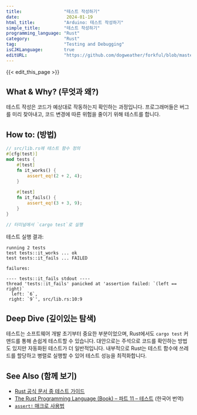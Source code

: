 ```yaml
---
title:                "테스트 작성하기"
date:                  2024-01-19
html_title:           "Arduino: 테스트 작성하기"
simple_title:         "테스트 작성하기"
programming_language: "Rust"
category:             "Rust"
tag:                  "Testing and Debugging"
isCJKLanguage:        true
editURL:              "https://github.com/dogweather/forkful/blob/master/content/ko/rust/writing-tests.md"
---
```


{{< edit_this_page >}}

## What & Why? (무엇과 왜?)
테스트 작성은 코드가 예상대로 작동하는지 확인하는 과정입니다. 프로그래머들은 버그를 미리 찾아내고, 코드 변경에 따른 위험을 줄이기 위해 테스트를 합니다.

## How to: (방법)
```Rust
// src/lib.rs에 테스트 함수 정의
#[cfg(test)]
mod tests {
    #[test]
    fn it_works() {
        assert_eq!(2 + 2, 4);
    }
    
    #[test]
    fn it_fails() {
        assert_eq!(3 + 3, 9);
    }
}

// 터미널에서 `cargo test`로 실행
```
테스트 실행 결과:
```
running 2 tests
test tests::it_works ... ok
test tests::it_fails ... FAILED

failures:

---- tests::it_fails stdout ----
thread 'tests::it_fails' panicked at 'assertion failed: `(left == right)`
  left: `6`,
 right: `9`', src/lib.rs:10:9
```

## Deep Dive (깊이있는 탐색)
테스트는 소프트웨어 개발 초기부터 중요한 부분이었으며, Rust에서도 `cargo test` 커맨드를 통해 손쉽게 테스트할 수 있습니다. 대안으로는 주석으로 코드를 확인하는 방법도 있지만 자동화된 테스트가 더 일반적입니다. 내부적으로 Rust는 테스트 함수에 쓰레드를 할당하고 병렬로 실행할 수 있어 테스트 성능을 최적화합니다.

## See Also (함께 보기)
- [Rust 공식 문서 중 테스트 가이드](https://doc.rust-lang.org/book/ch11-00-testing.html)
- [The Rust Programming Language (Book) – 파트 11 – 테스트](https://rinthel.github.io/rust-lang-book-ko/ch11-00-testing.html) (한국어 번역)
- [`assert!` 매크로 사용법](https://doc.rust-lang.org/std/macro.assert.html)
